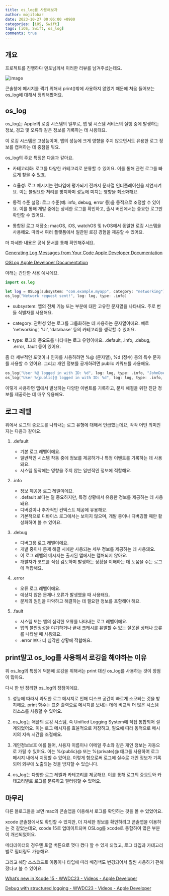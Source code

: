 ```yaml
---
title: os_log를 사용해보자
author: mojitobar
date: 2023-10-27 00:06:00 +0900
categories: [iOS, Swift]
tags: [iOS, Swift, os_log]
comments: true
---
```


## 개요

프로젝트를 진행하다 멘토님께서 이러한 리뷰를 남겨주셨는데요.

![image](https://github.com/f-lab-edu/pins/assets/16567811/f563d47f-c960-4921-80cb-638cfb9547f3)

콘솔창에 메시지를 찍기 위해서 print()밖에 사용하지 않았기 때문에 처음 들어보는 os_log에 대해서 정리해봤어요.

## os_log

os_log는 Apple의 로깅 시스템의 일부로, 앱 및 시스템 서비스의 실행 중에 발생하는 정보, 경고 및 오류와 같은 정보를 기록하는 데 사용돼요.

이 로깅 시스템은 고성능이며, 앱의 성능에 크게 영향을 주지 않으면서도 유용한 로그 정보를 캡쳐하는 데 중점을 둬요.

os_log의 주요 특징은 다음과 같아요.

- 카테고리화: 로그를 다양한 카테고리로 분류할 수 있어요. 이를 통해 관련 로그를 빠르게 찾을 수 있죠.

- 효율성: 로그 메시지는 런타임에 평가되기 전까지 문자열 인터폴레이션을 지연시켜요. 이는 불필요한 처리를 방지하며 성능에 미치는 영향을 최소화해요.

- 동적 수준 설정: 로그 수준(예: info, debug, error 등)을 동적으로 조정할 수 있어요. 이를 통해 개발 중에는 상세한 로그를 확인하고, 출시 버전에서는 중요한 로그만 확인할 수 있어요.

- 통합된 로그 저장소: macOS, iOS, watchOS 및 tvOS에서 동일한 로깅 시스템을 사용해요. 따라서 여러 플랫폼에서 일관된 로깅 경험을 제공할 수 있어요.

더 자세한 내용은 공식 문서를 통해 확인해주세요.

[Generating Log Messages from Your Code Apple Developer Documentation](https://developer.apple.com/documentation/os/logging/generating_log_messages_from_your_code)

[OSLog Apple Developer Documentation](https://developer.apple.com/documentation/os/oslog)

아래는 간단한 사용 예시에요.

```swift
import os.log

let log = OSLog(subsystem: "com.example.myapp", category: "networking")
os_log("Network request sent!", log: log, type: .info)
```

- subsystem: 앱의 전체 기능 또는 부분에 대한 고유한 문자열을 나타내요. 주로 번들 식별자를 사용해요.

- category: 관련성 있는 로그를 그룹화하는 데 사용하는 문자열이에요. 예로 'networking', 'UI', 'database' 등의 카테고리를 생각할 수 있어요.

- type: 로그의 중요도를 나타내는 로그 유형이에요. .default, .info, .debug, .error, .fault 등이 있어요.

좀 더 세부적인 포맷이나 인자를 사용하려면 %@ (문자열), %d (정수) 등의 특수 문자를 사용할 수 있어요. 그리고 개인 정보를 공개하려면 public 키워드를 사용해요.

```swift
os_log("User %@ logged in with ID: %d", log: log, type: .info, "JohnDoe", 123456)
os_log("User %{public}@ logged in with ID: %d", log: log, type: .info, "JohnDoe", 123456) // 이름이 공개됨
```

이렇게 사용하면 앱에서 발생하는 다양한 이벤트를 기록하고, 문제 해결을 위한 진단 정보를 제공하는 데 매우 유용해요.

## 로그 레벨

위에서 로그의 중요도를 나타내는 로그 유형에 대해서 언급했는데요, 각각 어떤 의미인지는 다음과 같아요.

1.  .default

    - 기본 로그 레벨이에요.
    - 일반적인 시스템 작동 중에 정보를 제공하거나 특정 이벤트를 기록하는 데 사용돼요.
    - 시스템 동작에는 영향을 주지 않는 일반적인 정보에 적합해요.

2.  .info

    - 정보 제공용 로그 레벨이에요.
    - .default 보다는 덜 중요하지만, 특정 상황에서 유용한 정보를 제공하는 데 사용돼요.
    - 디버깅이나 추가적인 컨텍스트 제공에 유용해요.
    - 기본적으로 디바이스 로그에서는 보이지 않으며, 개발 중이나 디버깅할 때만 활성화하여 볼 수 있어요.

3.  .debug

    - 디버그용 로그 레벨이에요.
    - 개발 중이나 문제 해결 시에만 사용되는 세부 정보를 제공하는 데 사용돼요.
    - 이 로그 레벨의 메시지는 출시된 앱에서는 캡쳐되지 않아요.
    - 개발자가 코드를 직접 검토하며 발생하는 상황을 이해하는 데 도움을 주는 로그에 적합해요.

4.  .error

    - 오류 로그 레벨이에요.
    - 예상치 않은 문제나 오류가 발생했을 때 사용돼요.
    - 문제의 원인을 파악하고 해결하는 데 필요한 정보를 포함해야 해요.

5.  .fault

    - 시스템 또는 앱의 심각한 오류를 나타내는 로그 레벨이에요.
    - 앱의 불안정성을 야기하거나 끝내 크래시를 유발할 수 있는 잘못된 상태나 오류를 나타낼 때 사용돼요.
    - .error 보다 더 심각한 상황에 적합해요.

## print말고 os_log를 사용해서 로깅을 해야하는 이유

위 os_log의 특징에 덕분에 로깅을 위해서는 print 대신 os_log를 사용하는 것이 장점이 많아요.

다시 한 번 정리한 os_log의 장점이에요.

1. 성능에 따라서 과도한 로그 메시지로 인해 디스크 공간이 빠르게 소모되는 것을 방지해요. print 함수는 표준 출력으로 메시지를 보내는 데에 비교적 더 많은 시스템 리소스를 사용할 수 있어요.

2. os_log는 애플의 로깅 시스템, 즉 Unified Logging System에 직접 통합되어 설계되었어요. 이는 로그 메시지를 효율적으로 저장하고, 필요에 따라 동적으로 메시지의 지속 시간을 조절해요.

3. 개인정보보호 예를 들어, 사용자 이름이나 이메일 주소와 같은 개인 정보는 자동으로 가릴 수 있어요. 이는 %{public}@ 또는 %{private}@ 태그를 사용하여 로그 메시지 내에서 지정할 수 있어요. 이렇게 함으로써 로그에 실수로 개인 정보가 기록되어 외부에 노출되는 것을 방지할 수 있습니다.

4. os_log는 다양한 로그 레벨과 카테고리를 제공해요. 이를 통해 로그의 중요도와 카테고리별로 로그를 분류하고 필터링할 수 있어요.

## 마무리

다른 블로그들을 보면 mac의 콘솔앱을 이용해서 로그를 확인하는 것을 볼 수 있었어요.

xcode 콘솔창에서도 확인할 수 있지만, 더 자세한 정보를 확인하려고 콘솔앱을 이용하는 것 같았는데요, xcode 15로 업데이트되며 OSLog를 xcode로 통합하여 많은 부분이 개선되었어요.

메타데이터의 경우엔 토글 버튼으로 껏다 켰다 할 수 있게 되었고, 로그 타입과 카테고리별로 필터링도 가능해요.

그리고 해당 소스코드로 이동이나 타입에 따라 배경색도 변경되어서 훨씬 사용하기 편해졌다고 볼 수 있어요.

[What’s new in Xcode 15 - WWDC23 - Videos - Apple Developer](https://developer.apple.com/videos/play/wwdc2023/10165/?time=1043)

[Debug with structured logging - WWDC23 - Videos - Apple Developer](https://developer.apple.com/videos/play/wwdc2023/10226)

